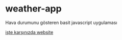 # weather-app
Hava durumunu gösteren basit javascript uygulaması

<a href='https://js-hava-durumu.netlify.app/'>işte karşınızda website</a>
